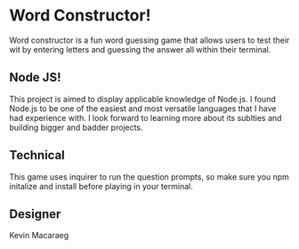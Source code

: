 # Word Constructor!

Word constructor is a fun word guessing game that allows users to test their wit by entering letters and guessing the answer all within their terminal.

## Node JS!

This project is aimed to display applicable knowledge of Node.js. I found Node.js to be one of the easiest and most versatile languages that I have had experience with. I look forward to learning more about its sublties and building bigger and badder projects.

## Technical

This game uses inquirer to run the question prompts, so make sure you npm initalize and install before playing in your terminal.

## Designer

Kevin Macaraeg